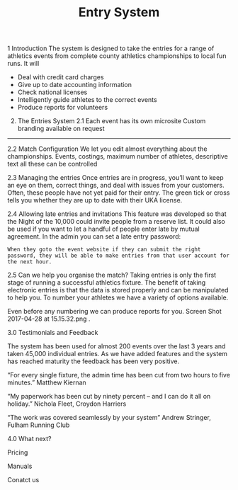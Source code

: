 ﻿---
layout: page
title: Entry System
menus: 
  product:
    weight: 1
---


1 Introduction
The system is designed to take the entries for a range of athletics events from complete county athletics championships to local fun runs. It will
* Deal with credit card charges
* Give up to date accounting information 
* Check national licenses
* Intelligently guide athletes to the correct events
* Produce reports for volunteers




2. The Entries System
2.1 Each event has its own microsite
        Custom branding available on request
  





________________
2.2 Match Configuration
We let you edit almost everything about the championships.  Events, costings, maximum number of athletes, descriptive text all these can be controlled








  

2.3 Managing the entries
Once entries are in progress, you’ll want to keep an eye on them, correct things, and deal with issues from your customers.  Often, these people have not yet paid for their entry. The green tick or cross tells you whether they are up to date with their UKA license.


  



2.4 Allowing late entries and invitations
This feature was developed so that the Night of the 10,000 could invite people from a reserve list.
It could also be used if you want to let a handful of people enter late by mutual agreement.
In the admin you can set a late entry password:


	

	When they goto the event website if they can submit the right password, they will be able to make entries from that user account for the next hour.




	  

	

	

2.5 Can we help you organise the match?
Taking entries is only the first stage of running a successful athletics fixture. The benefit of taking electronic entries is that the data is stored properly and can be manipulated to help you. To number your athletes we have a variety of options available.
  

Even before any numbering we can produce reports for you.
 Screen Shot 2017-04-28 at 15.15.32.png 
.




3.0 Testimonials and Feedback


The system has been used for almost 200 events over the last 3 years and taken 45,000 individual entries. As we have added features and the system has reached maturity the feedback has been very positive.


“For every single fixture, the admin time has been cut from two hours to five minutes.”
        Matthew Kiernan


“My paperwork has been cut by ninety percent – and I can do it all on holiday.”
        Nichola Fleet, Croydon Harriers


“The work was covered seamlessly by your system”
        Andrew Stringer, Fulham Running Club




4.0 What next?


Pricing


Manuals


Conatct us
